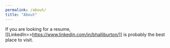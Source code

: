 ```yaml
---
permalink: /about/
title: "About"
---
```


If you are looking for a resume, [[LinkedIn>>https://www.linkedin.com/in/bhalliburton/]] is probably the best place to visit.
